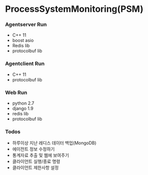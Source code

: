 # ProcessSystemMonitoring(PSM)
 
### Agentserver Run

- C++ 11
- boost asio
- Redis lib
- protocolbuf lib

### Agentclient Run

- C++ 11
- protocolbuf lib

### Web Run

- python 2.7
- django 1.9
- redis lib
- protocolbuf lib


### Todos

 - 하루이상 지난 레디스 데이터 백업(MongoDB)
 - 에이전트 정보 수정하기
 - 통계자료 추출 및 웹에 보여주기
 - 클라이언트 실행/종료 명령
 - 클라이언트 제한사항 설정




